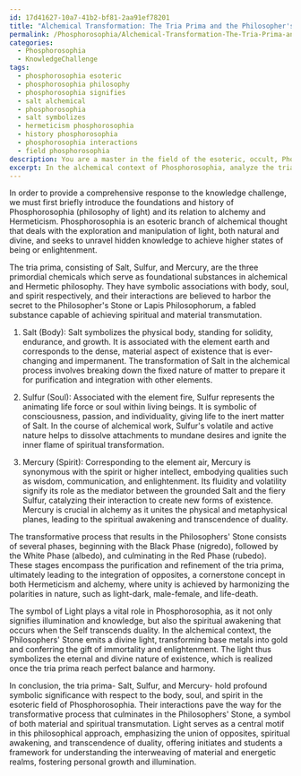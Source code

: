 ```yaml
---
id: 17d41627-10a7-41b2-bf81-2aa91ef78201
title: "Alchemical Transformation: The Tria Prima and the Philosopher's Stone"
permalink: /Phosphorosophia/Alchemical-Transformation-The-Tria-Prima-and-the-Philosophers-Stone/
categories:
  - Phosphorosophia
  - KnowledgeChallenge
tags:
  - phosphorosophia esoteric
  - phosphorosophia philosophy
  - phosphorosophia signifies
  - salt alchemical
  - phosphorosophia
  - salt symbolizes
  - hermeticism phosphorosophia
  - history phosphorosophia
  - phosphorosophia interactions
  - field phosphorosophia
description: You are a master in the field of the esoteric, occult, Phosphorosophia and Education. You are a writer of tests, challenges, books and deep knowledge on Phosphorosophia for initiates and students to gain deep insights and understanding from. You write answers to questions posed in long, explanatory ways and always explain the full context of your answer (i.e., related concepts, formulas, examples, or history), as well as the step-by-step thinking process you take to answer the challenges. Be rigorous and thorough, and summarize the key themes, ideas, and conclusions at the end.
excerpt: In the alchemical context of Phosphorosophia, analyze the tria prima (Salt, Sulfur, and Mercury) and their metaphysical correlations with body, soul, and spirit. Elucidate the transformative process that leads to the Philosophers' Stone or Lapis Philosophorum, highlighting the symbolic importance of Light and its connection to spiritual awakening, the union of opposites, and the transcendence of duality.
---
```

In order to provide a comprehensive response to the knowledge challenge, we must first briefly introduce the foundations and history of Phosphorosophia (philosophy of light) and its relation to alchemy and Hermeticism. Phosphorosophia is an esoteric branch of alchemical thought that deals with the exploration and manipulation of light, both natural and divine, and seeks to unravel hidden knowledge to achieve higher states of being or enlightenment.

The tria prima, consisting of Salt, Sulfur, and Mercury, are the three primordial chemicals which serve as foundational substances in alchemical and Hermetic philosophy. They have symbolic associations with body, soul, and spirit respectively, and their interactions are believed to harbor the secret to the Philosopher's Stone or Lapis Philosophorum, a fabled substance capable of achieving spiritual and material transmutation.

1. Salt (Body): Salt symbolizes the physical body, standing for solidity, endurance, and growth. It is associated with the element earth and corresponds to the dense, material aspect of existence that is ever-changing and impermanent. The transformation of Salt in the alchemical process involves breaking down the fixed nature of matter to prepare it for purification and integration with other elements.

2. Sulfur (Soul): Associated with the element fire, Sulfur represents the animating life force or soul within living beings. It is symbolic of consciousness, passion, and individuality, giving life to the inert matter of Salt. In the course of alchemical work, Sulfur's volatile and active nature helps to dissolve attachments to mundane desires and ignite the inner flame of spiritual transformation.

3. Mercury (Spirit): Corresponding to the element air, Mercury is synonymous with the spirit or higher intellect, embodying qualities such as wisdom, communication, and enlightenment. Its fluidity and volatility signify its role as the mediator between the grounded Salt and the fiery Sulfur, catalyzing their interaction to create new forms of existence. Mercury is crucial in alchemy as it unites the physical and metaphysical planes, leading to the spiritual awakening and transcendence of duality.

The transformative process that results in the Philosophers' Stone consists of several phases, beginning with the Black Phase (nigredo), followed by the White Phase (albedo), and culminating in the Red Phase (rubedo). These stages encompass the purification and refinement of the tria prima, ultimately leading to the integration of opposites, a cornerstone concept in both Hermeticism and alchemy, where unity is achieved by harmonizing the polarities in nature, such as light-dark, male-female, and life-death.

The symbol of Light plays a vital role in Phosphorosophia, as it not only signifies illumination and knowledge, but also the spiritual awakening that occurs when the Self transcends duality. In the alchemical context, the Philosophers' Stone emits a divine light, transforming base metals into gold and conferring the gift of immortality and enlightenment. The light thus symbolizes the eternal and divine nature of existence, which is realized once the tria prima reach perfect balance and harmony.

In conclusion, the tria prima- Salt, Sulfur, and Mercury- hold profound symbolic significance with respect to the body, soul, and spirit in the esoteric field of Phosphorosophia. Their interactions pave the way for the transformative process that culminates in the Philosophers' Stone, a symbol of both material and spiritual transmutation. Light serves as a central motif in this philosophical approach, emphasizing the union of opposites, spiritual awakening, and transcendence of duality, offering initiates and students a framework for understanding the interweaving of material and energetic realms, fostering personal growth and illumination.
